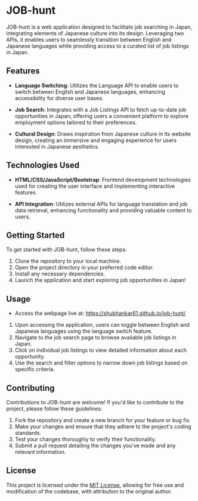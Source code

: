 

# JOB-hunt

JOB-hunt is a web application designed to facilitate job searching in Japan, integrating elements of Japanese culture into its design. Leveraging two APIs, it enables users to seamlessly transition between English and Japanese languages while providing access to a curated list of job listings in Japan.

## Features

- **Language Switching**: Utilizes the Language API to enable users to switch between English and Japanese languages, enhancing accessibility for diverse user bases.
  
- **Job Search**: Integrates with a Job Listings API to fetch up-to-date job opportunities in Japan, offering users a convenient platform to explore employment options tailored to their preferences.

- **Cultural Design**: Draws inspiration from Japanese culture in its website design, creating an immersive and engaging experience for users interested in Japanese aesthetics.

## Technologies Used

- **HTML/CSS/JavaScript/Bootstrap**: Frontend development technologies used for creating the user interface and implementing interactive features.
  
- **API Integration**: Utilizes external APIs for language translation and job data retrieval, enhancing functionality and providing valuable content to users.

## Getting Started

To get started with JOB-hunt, follow these steps:

1. Clone the repository to your local machine.
2. Open the project directory in your preferred code editor.
3. Install any necessary dependencies.
4. Launch the application and start exploring job opportunities in Japan!

## Usage
  - Access the webpage live at: https://shubhankar61.github.io/job-hunt/

1. Upon accessing the application, users can toggle between English and Japanese languages using the language switch feature.
2. Navigate to the job search page to browse available job listings in Japan.
3. Click on individual job listings to view detailed information about each opportunity.
4. Use the search and filter options to narrow down job listings based on specific criteria.

## Contributing

Contributions to JOB-hunt are welcome! If you'd like to contribute to the project, please follow these guidelines:

1. Fork the repository and create a new branch for your feature or bug fix.
2. Make your changes and ensure that they adhere to the project's coding standards.
3. Test your changes thoroughly to verify their functionality.
4. Submit a pull request detailing the changes you've made and any relevant information.

## License

This project is licensed under the [MIT License](LICENSE), allowing for free use and modification of the codebase, with attribution to the original author.
